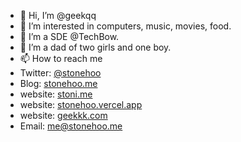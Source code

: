 - 👋 Hi, I’m @geekqq
- 👀 I’m interested in computers, music, movies, food.
- 🌱 I’m a SDE @TechBow.
- 💞️ I’m a dad of two girls and one boy.
- 📫 How to reach me 
- Twitter: [@stonehoo](https://x.com/stonehoo)
- Blog: [stonehoo.me](https://stonehoo.me)
- website: [stoni.me](https://stoni.me)
- website: [stonehoo.vercel.app](https://stonehoo.vercel.app)
- website: [geekkk.com](https://geekkk.com)
- Email: me@stonehoo.me

<!---
geekqq/geekqq is a ✨ special ✨ repository because its `README.md` (this file) appears on your GitHub profile.
You can click the Preview link to take a look at your changes.
--->
